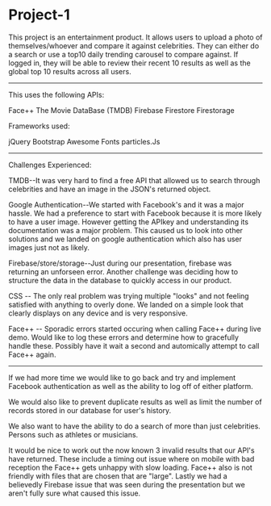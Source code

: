 # Project-1

This project is an entertainment product.  It allows users to upload a photo of themselves/whoever and compare it against celebrities.  They can either do a search or use a top10 daily trending carousel to compare against.  If logged in, they will be able to review their recent 10 results as well as the global top 10 results across all users.

-------------------------------------

This uses the following APIs:

Face++
The Movie DataBase (TMDB)
Firebase
Firestore
Firestorage

Frameworks used:

jQuery
Bootstrap
Awesome Fonts
particles.Js

-------------------------------------

Challenges Experienced:

TMDB--It was very hard to find a free API that allowed us to search through celebrities and have an image in the JSON's returned object.

Google Authentication--We started with Facebook's and it was a major hassle.  We had a preference to start with Facebook because it is more likely to have a user image.  However getting the APIkey and understanding its documentation was a major problem.  This caused us to look into other solutions and we landed on google authentication which also has user images just not as likely.

Firebase/store/storage--Just during our presentation, firebase was returning an unforseen error.  Another challenge was deciding how to structure the data in the database to quickly access in our product.

CSS -- The only real problem was trying multiple "looks" and not feeling satisfied with anything to overly done.  We landed on a simple look that clearly displays on any device and is very responsive.

Face++ -- Sporadic errors started occuring when calling Face++ during live demo. Would like to log these errors and determine how to gracefully handle these. Possibly have it wait a second and automically attempt to call Face++ again. 

-----------------------------------

If we had more time we would like to go back and try and implement Facebook authentication as well as the ability to log off of either platform.

We would also like to prevent duplicate results as well as limit the number of records stored in our database for user's history.

We also want to have the ability to do a search of more than just celebrities.  Persons such as athletes or musicians.

It would be nice to work out the now known 3 invalid results that our API's have returned.  These include a timing out issue where on mobile with bad reception the Face++ gets unhappy with slow loading.  Face++ also is not friendly with files that are chosen that are "large".  Lastly we had a believedly Firebase issue that was seen during the presentation but we aren't fully sure what caused this issue.
